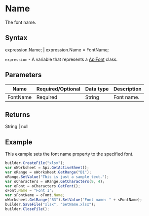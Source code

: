 # Name

The font name.

## Syntax

expression.Name; &#124; expression.Name = FontName;

`expression` - A variable that represents a [ApiFont](../ApiFont.md) class.

## Parameters

| **Name** | **Required/Optional** | **Data type** | **Description** |
| ------------- | ------------- | ------------- | ------------- |
| FontName | Required | String | Font name. |

## Returns

String &#124; null

## Example

This example sets the font name property to the specified font.

```javascript
builder.CreateFile("xlsx");
var oWorksheet = Api.GetActiveSheet();
var oRange = oWorksheet.GetRange("B1");
oRange.SetValue("This is just a sample text.");
var oCharacters = oRange.GetCharacters(9, 4);
var oFont = oCharacters.GetFont();
oFont.Name = "Font 1";
var sFontName = oFont.Name;
oWorksheet.GetRange("B3").SetValue("Font name: " + sFontName);
builder.SaveFile("xlsx", "SetName.xlsx");
builder.CloseFile();
```